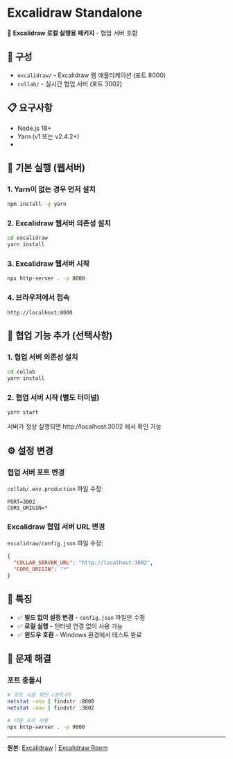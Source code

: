 # Excalidraw Standalone

🎨 **Excalidraw 로컬 실행용 패키지** - 협업 서버 포함

## 📁 구성

- `excalidraw/` - Excalidraw 웹 애플리케이션 (포트 8000)
- `collab/` - 실시간 협업 서버 (포트 3002)

## 📋 요구사항

- Node.js 18+
- Yarn (v1 또는 v2.4.2+)
- 
## 🚀 기본 실행 (웹서버)

### 1. Yarn이 없는 경우 먼저 설치
```bash
npm install -g yarn
```

### 2. Excalidraw 웹서버 의존성 설치
```bash
cd excalidraw
yarn install
```

### 3. Excalidraw 웹서버 시작
```bash
npx http-server . -p 8000
```

### 4. 브라우저에서 접속
```
http://localhost:8000
```

## 👥 협업 기능 추가 (선택사항)

### 1. 협업 서버 의존성 설치
```bash
cd collab
yarn install
```

### 2. 협업 서버 시작 (별도 터미널)
```bash
yarn start
```
서버가 정상 실행되면 http://localhost:3002 에서 확인 가능

## ⚙️ 설정 변경

### 협업 서버 포트 변경
`collab/.env.production` 파일 수정:
```env
PORT=3002
CORS_ORIGIN=*
```

### Excalidraw 협업 서버 URL 변경
`excalidraw/config.json` 파일 수정:
```json
{
  "COLLAB_SERVER_URL": "http://localhost:3002",
  "CORS_ORIGIN": "*"
}
```

## 📝 특징

- ✅ **빌드 없이 설정 변경** - `config.json` 파일만 수정
- ✅ **로컬 실행** - 인터넷 연결 없이 사용 가능
- ✅ **윈도우 호환** - Windows 환경에서 테스트 완료


## 🔧 문제 해결

### 포트 충돌시 
```bash
# 포트 사용 확인 (윈도우)
netstat -ano | findstr :8000
netstat -ano | findstr :3002

# 다른 포트 사용
npx http-server . -p 9000
```

---

**원본**: [Excalidraw](https://github.com/excalidraw/excalidraw) | [Excalidraw Room](https://github.com/excalidraw/excalidraw-room)
